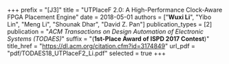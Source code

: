 +++
prefix = "[J3]"
title = "UTPlaceF 2.0: A High-Performance Clock-Aware FPGA Placement Engine"
date = 2018-05-01
authors = ["**Wuxi Li**", "Yibo Lin", "Meng Li", "Shounak Dhar", "David Z. Pan"]
publication_types = [2]
publication = "*ACM Transactions on Design Automation of Electronic Systems (TODAES)*"
suffix = "(**1st-Place Award of ISPD 2017 Contest**)"
title_href = "https://dl.acm.org/citation.cfm?id=3174849"
url_pdf = "pdf/TODAES18_UTPlaceF2_Li.pdf"
selected = true
+++
